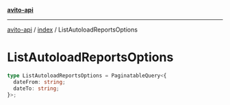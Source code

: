[**avito-api**](../../README.md)

***

[avito-api](../../README.md) / [index](../README.md) / ListAutoloadReportsOptions

# ListAutoloadReportsOptions

```ts
type ListAutoloadReportsOptions = PaginatableQuery<{
  dateFrom: string;
  dateTo: string;
}>;
```
